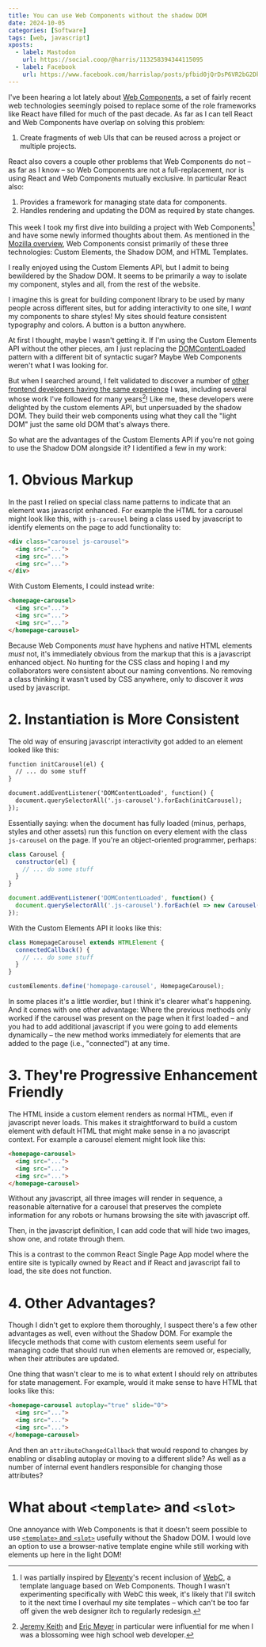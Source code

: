 ```yaml
---
title: You can use Web Components without the shadow DOM
date: 2024-10-05
categories: [Software]
tags: [web, javascript]
xposts:
  - label: Mastodon
    url: https://social.coop/@harris/113258394344115095
  - label: Facebook
    url: https://www.facebook.com/harrislap/posts/pfbid0jQrDsP6VR2bG2DkRiBmhoUChLTaA8dHCAQCG9nR81cSikoMeEAgMfSBs8Sp6LP6rl
---
```


I've been hearing a lot lately about [Web Components][], a set of fairly recent web technologies seemingly poised to replace some of the role frameworks like React have filled for much of the past decade. As far as I can tell React and Web Components have overlap on solving this problem:

[Web Components]: https://developer.mozilla.org/en-US/docs/Web/API/Web_components

1. Create fragments of web UIs that can be reused across a project or multiple projects.

React also covers a couple other problems that Web Components do not – as far as I know – so Web Components are not a full-replacement, nor is using React and Web Components mutually exclusive. In particular React also:

1. Provides a framework for managing state data for components.
2. Handles rendering and updating the DOM as required by state changes.

This week I took my first dive into building a project with Web Components[^1] and have some newly informed thoughts about them. As mentioned in the [Mozilla overview][Web Components], Web Components consist primarily of these three technologies: Custom Elements, the Shadow DOM, and HTML Templates.

[^1]: I was partially inspired by [Eleventy][]'s recent inclusion of [WebC][], a template language based on Web Components. Though I wasn't experimenting specifically with WebC this week, it's likely that I'll switch to it the next time I overhaul my site templates – which can't be too far off given the web designer itch to regularly redesign.

[Eleventy]: https://www.11ty.dev/
[WebC]: https://www.11ty.dev/docs/languages/webc/

I really enjoyed using the Custom Elements API, but I admit to being bewildered by the Shadow DOM. It seems to be primarily a way to isolate my component, styles and all, from the rest of the website.

I imagine this is great for building component library to be used by many people across different sites, but for adding interactivity to one site, I *want* my components to share styles! My sites should feature consistent typography and colors. A button is a button anywhere.

At first I thought, maybe I wasn't getting it. If I'm using the Custom Elements API without the other pieces, am I just replacing the [DOMContentLoaded][] pattern with a different bit of syntactic sugar? Maybe Web Components weren't what I was looking for.

[DOMContentLoaded]: https://developer.mozilla.org/en-US/docs/Web/API/Document/DOMContentLoaded_event

But when I searched around, I felt validated to discover a number of [other frontend developers having the same experience][fem-article] I was, including several whose work I've followed for many years[^2]! Like me, these developers were delighted by the custom elements API, but unpersuaded by the shadow DOM. They build their web components using what they call the "light DOM" just the same old DOM that's always there.

[fem-article]: https://frontendmasters.com/blog/light-dom-only/

[^2]: [Jeremy Keith][] and [Eric Meyer][] in particular were influential for me when I was a blossoming wee high school web developer.

[Jeremy Keith]: https://adactio.com/journal/20618
[Eric Meyer]: https://meyerweb.com/eric/thoughts/2023/11/01/blinded-by-the-light-dom/

So what are the advantages of the Custom Elements API if you're not going to use the Shadow DOM alongside it? I identified a few in my work:

# 1. Obvious Markup

In the past I relied on special class name patterns to indicate that an element was javascript enhanced. For example the HTML for a carousel might look like this, with `js-carousel` being a class used by javascript to identify elements on the page to add functionality to:

```html
<div class="carousel js-carousel">
  <img src="...">
  <img src="...">
  <img src="...">
</div>
```

With Custom Elements, I could instead write:

```html
<homepage-carousel>
  <img src="...">
  <img src="...">
  <img src="...">
</homepage-carousel>
```

Because Web Components _must_ have hyphens and native HTML elements _must_ not, it's immediately obvious from the markup that this is a javascript enhanced object. No hunting for the CSS class and hoping I and my collaborators were consistent about our naming conventions. No removing a class thinking it wasn't used by CSS anywhere, only to discover it _was_ used by javascript.

# 2. Instantiation is More Consistent

The old way of ensuring javascript interactivity got added to an element looked like this:

```html
function initCarousel(el) {
  // ... do some stuff
}

document.addEventListener('DOMContentLoaded', function() {
  document.querySelectorAll('.js-carousel').forEach(initCarousel);
});
```

Essentially saying: when the document has fully loaded (minus, perhaps, styles and other assets) run this function on every element with the class `js-carousel` on the page. If you're an object-oriented programmer, perhaps:

```js
class Carousel {
  constructor(el) {
    // ... do some stuff
  }
}

document.addEventListener('DOMContentLoaded', function() {
  document.querySelectorAll('.js-carousel').forEach(el => new Carousel(el));
});
```

With the Custom Elements API it looks like this:

```js
class HomepageCarousel extends HTMLElement {
  connectedCallback() {
    // ... do some stuff
  }
}

customElements.define('homepage-carousel', HomepageCarousel);
```

In some places it's a little wordier, but I think it's clearer what's happening. And it comes with one other advantage: Where the previous methods only worked if the carousel was present on the page when it first loaded – and you had to add additional javascript if you were going to add elements dynamically – the new method works immediately for elements that are added to the page (i.e., "connected") at any time.

# 3. They're Progressive Enhancement Friendly

The HTML inside a custom element renders as normal HTML, even if javascript never loads. This makes it straightforward to build a custom element with default HTML that might make sense in a no javascript context. For example a carousel element might look like this:

```html
<homepage-carousel>
  <img src="...">
  <img src="...">
  <img src="...">
</homepage-carousel>
```

Without any javascript, all three images will render in sequence, a reasonable alternative for a carousel that preserves the complete information for any robots or humans browsing the site with javascript off.

Then, in the javascript definition, I can add code that will hide two images, show one, and rotate through them.

This is a contrast to the common React Single Page App model where the entire site is typically owned by React and if React and javascript fail to load, the site does not function.

# 4. Other Advantages?

Though I didn't get to explore them thoroughly, I suspect there's a few other advantages as well, even without the Shadow DOM. For example the lifecycle methods that come with custom elements seem useful for managing code that should run when elements are removed or, especially, when their attributes are updated.

One thing that wasn't clear to me is to what extent I should rely on attributes for state management. For example, would it make sense to have HTML that looks like this:

```html
<homepage-carousel autoplay="true" slide="0">
  <img src="...">
  <img src="...">
  <img src="...">
</homepage-carousel>
```

And then an `attributeChangedCallback` that would respond to changes by enabling or disabling autoplay or moving to a different slide? As well as a number of internal event handlers responsible for changing those attributes?

# What about `<template>` and `<slot>`

One annoyance with Web Components is that it doesn't seem possible to use [`<template>` and `<slot>`](https://developer.mozilla.org/en-US/docs/Web/API/Web_components/Using_templates_and_slots) usefully without the Shadow DOM. I would love an option to use a browser-native template engine while still working with elements up here in the light DOM!
